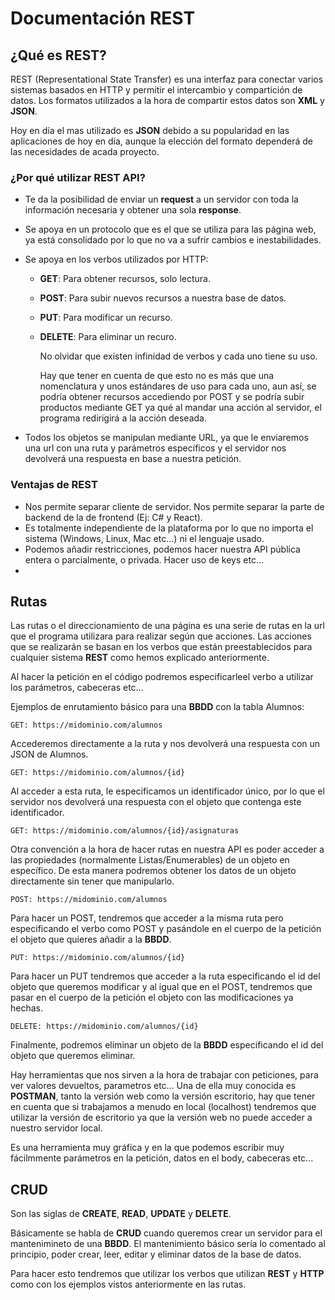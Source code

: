# Documentación REST

## **¿Qué es REST?**

REST (Representational State Transfer) es una interfaz para conectar varios sistemas basados en HTTP y permitir el intercambio y compartición de datos. Los formatos utilizados a la hora de compartir estos datos son **XML** y **JSON**.

Hoy en día el mas utilizado es **JSON** debido a su popularidad en las aplicaciones de hoy en día, aunque la elección del formato dependerá de las necesidades de acada proyecto.

### ¿Por qué utilizar REST API?

- Te da la posibilidad de enviar un **request** a un servidor con toda la información necesaria y obtener una sola **response**.
- Se apoya en un protocolo que es el que se utiliza para las página web, ya está consolidado por lo que no va a sufrir cambios e inestabilidades.
- Se apoya en los verbos utilizados por HTTP:
    - **GET**: Para obtener recursos, solo lectura.
    - **POST**: Para subir nuevos recursos a nuestra base de datos.
    - **PUT**: Para modificar un recurso.
    - **DELETE**: Para eliminar un recuro. 
  
        No olvidar que existen infinidad de verbos y cada uno tiene su uso.

        Hay que tener en cuenta de que esto no es más que una nomenclatura y unos estándares de uso para cada uno, aun así, se podría obtener recursos accediendo por POST y se podría subir productos mediante GET ya qué al mandar una acción al servidor, el programa redirigirá a la acción deseada.

- Todos los objetos se manipulan mediante URL, ya que le enviaremos una url con una ruta y parámetros específicos y el servidor nos devolverá una respuesta en base a nuestra petición.

### Ventajas de REST

- Nos permite separar cliente de servidor. Nos permite separar la parte de backend de la de frontend (Ej: C# y React).
- Es totalmente independiente de la plataforma por lo que no importa el sistema (Windows, Linux, Mac etc...) ni el lenguaje usado.
- Podemos añadir restricciones, podemos hacer nuestra API pública entera o parcialmente, o privada. Hacer uso de keys etc...
- 


## **Rutas**

Las rutas o el direccionamiento de una página es una serie de rutas en la url que el programa utilizara para realizar según que acciones. Las acciones que se realizarán se basan en los verbos que están preestablecidos para cualquier sistema **REST** como hemos explicado anteriormente.

 Al hacer la petición en el código podremos especificarleel verbo a utilizar los parámetros, cabeceras etc...

 Ejemplos de enrutamiento básico para una **BBDD** con la tabla Alumnos:

    GET: https://midominio.com/alumnos

Accederemos directamente a la ruta y nos devolverá una respuesta con un JSON de Alumnos.

    GET: https://midominio.com/alumnos/{id}

Al acceder a esta ruta, le especificamos un identificador único, por lo que el servidor nos devolverá una respuesta con el objeto que contenga este identificador.

    GET: https://midominio.com/alumnos/{id}/asignaturas

Otra convención a la hora de hacer rutas en nuestra API es poder acceder a las propiedades (normalmente Listas/Enumerables) de un objeto en específico. De esta manera podremos obtener los datos de un objeto directamente sin tener que manipularlo.

    POST: https://midominio.com/alumnos

Para hacer un POST, tendremos que acceder a la misma ruta pero especificando el verbo como POST y pasándole en el cuerpo de la petición el objeto que quieres añadir a la **BBDD**.

    PUT: https://midominio.com/alumnos/{id}

Para hacer un PUT tendremos que acceder a la ruta especificando el id del objeto que queremos modificar y al igual que en el POST, tendremos que pasar en el cuerpo de la petición el objeto con las modificaciones ya hechas.

    DELETE: https://midominio.com/alumnos/{id}

Finalmente, podremos eliminar un objeto de la **BBDD** especificando el id del objeto que queremos eliminar.

Hay herramientas que nos sirven a la hora de trabajar con peticiones, para ver valores devueltos, parametros etc... Una de ella muy conocida es **POSTMAN**, tanto la versión web como la versión escritorio, hay que tener en cuenta que si trabajamos a menudo en local (localhost) tendremos que utilizar la versión de escritorio ya que la versión web no puede acceder a nuestro servidor local.

Es una herramienta muy gráfica y en la que podemos escribir muy fácilmmente parámetros en la petición, datos en  el body, cabeceras etc...


## **CRUD**

Son las siglas de **CREATE**, **READ**, **UPDATE** y **DELETE**.

Básicamente se habla de **CRUD** cuando queremos crear un servidor para el mantenimineto de una **BBDD**.
El mantenimiento básico sería lo comentado al principio, poder crear, leer, editar y eliminar datos de la base de datos. 

Para hacer esto tendremos que utilizar los verbos que utilizan **REST** y **HTTP** como con los ejemplos vistos anteriormente en las rutas. 